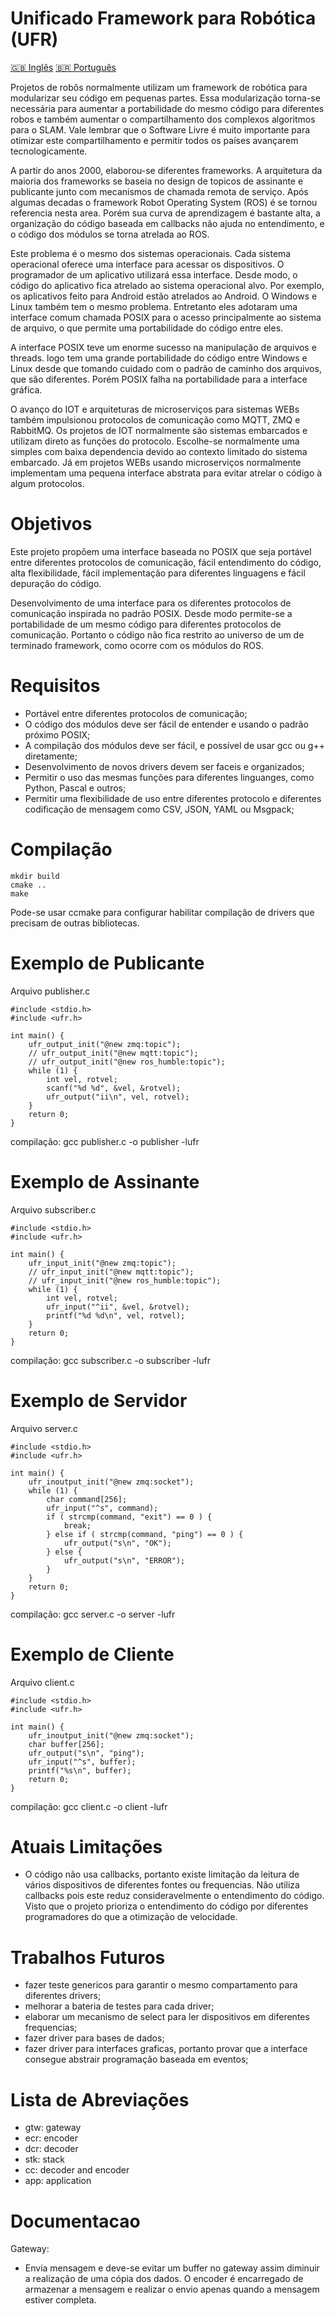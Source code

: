 # Unificado Framework para Robótica (UFR)

[:uk: Inglês](README.md) [:brazil: Português](README.pt.md)

Projetos de robôs normalmente utilizam um framework de robótica para modularizar seu código em pequenas partes. Essa modularização torna-se necessária para aumentar a portabilidade do mesmo código para diferentes robos e também aumentar o compartilhamento dos complexos algoritmos para o SLAM. Vale lembrar que o Software Livre é muito importante para otimizar este compartilhamento e permitir todos os países avançarem tecnologicamente.

A partir do anos 2000, elaborou-se diferentes frameworks. A arquitetura da maioria dos frameworks se baseia no design de topicos de assinante e publicante junto com mecanismos de chamada remota de serviço. Após algumas decadas o framework Robot Operating System (ROS) é se tornou referencia nesta area. Porém sua curva de aprendizagem é bastante alta, a organização do código baseada em callbacks não ajuda no entendimento, e o código dos módulos se torna atrelada ao ROS.

Este problema é o mesmo dos sistemas operacionais. Cada sistema operacional oferece uma interface para acessar os dispositivos. O programador de um aplicativo utilizará essa interface. Desde modo, o código do aplicativo fica atrelado ao sistema operacional alvo. Por exemplo, os aplicativos feito para Android estão atrelados ao Android. O Windows e Linux também tem o mesmo problema. Entretanto eles adotaram uma interface comum chamada POSIX para o acesso principalmente ao sistema de arquivo, o que permite uma portabilidade do código entre eles.

A interface POSIX teve um enorme sucesso na manipulação de arquivos e threads. logo tem uma grande portabilidade do código entre Windows e Linux desde que tomando cuidado com o padrão de caminho dos arquivos, que são diferentes. Porém POSIX falha na portabilidade para a interface gráfica.

O avanço do IOT e arquiteturas de microserviços para sistemas WEBs também impulsionou protocolos de comunicação como MQTT, ZMQ e RabbitMQ. Os projetos de IOT normalmente são sistemas embarcados e utilizam direto as funções do protocolo. Escolhe-se normalmente uma simples com baixa dependencia devido ao contexto limitado do sistema embarcado. Já em projetos WEBs usando microserviços normalmente implementam uma pequena interface abstrata para evitar atrelar o código à algum protocolos.

# Objetivos

Este projeto propõem uma interface baseada no POSIX que seja portável entre diferentes protocolos de comunicação, fácil entendimento do código, alta flexibilidade, fácil implementação para diferentes linguagens e fácil depuração do código.

Desenvolvimento de uma interface para os diferentes protocolos de comunicação inspirada no padrão POSIX. Desde modo permite-se a portabilidade de um mesmo código para diferentes protocolos de comunicação. Portanto o código não fica restrito ao universo de um de terminado framework, como ocorre com os módulos do ROS.

# Requisitos

- Portável entre diferentes protocolos de comunicação;
- O código dos módulos deve ser fácil de entender e usando o padrão próximo POSIX;
- A compilação dos módulos deve ser fácil, e possível de usar gcc ou g++ diretamente;
- Desenvolvimento de novos drivers devem ser faceis e organizados;
- Permitir o uso das mesmas funções para diferentes linguanges, como Python, Pascal e outros;
- Permitir uma flexibilidade de uso entre diferentes protocolo e diferentes codificação de mensagem como CSV, JSON, YAML ou Msgpack;

# Compilação

```
mkdir build
cmake ..
make
```

Pode-se usar ccmake para configurar habilitar compilação de drivers que precisam de outras bibliotecas.

# Exemplo de Publicante

Arquivo publisher.c
```
#include <stdio.h>
#include <ufr.h>

int main() {
    ufr_output_init("@new zmq:topic");
    // ufr_output_init("@new mqtt:topic");
    // ufr_output_init("@new ros_humble:topic");
    while (1) {
        int vel, rotvel;
        scanf("%d %d", &vel, &rotvel);
        ufr_output("ii\n", vel, rotvel);
    }
    return 0;
}
```

compilação: gcc publisher.c -o publisher -lufr

# Exemplo de Assinante

Arquivo subscriber.c
```
#include <stdio.h>
#include <ufr.h>

int main() {
    ufr_input_init("@new zmq:topic");
    // ufr_input_init("@new mqtt:topic");
    // ufr_input_init("@new ros_humble:topic");
    while (1) {
        int vel, rotvel;
        ufr_input("^ii", &vel, &rotvel);
        printf("%d %d\n", vel, rotvel);
    }
    return 0;
}
```

compilação: gcc subscriber.c -o subscriber -lufr

# Exemplo de Servidor

Arquivo server.c
```
#include <stdio.h>
#include <ufr.h>

int main() {
    ufr_inoutput_init("@new zmq:socket");
    while (1) {
        char command[256];
        ufr_input("^s", command);
        if ( strcmp(command, "exit") == 0 ) {
            break;
        } else if ( strcmp(command, "ping") == 0 ) {
            ufr_output("s\n", "OK");
        } else {
            ufr_output("s\n", "ERROR");
        }
    }
    return 0;
}
```

compilação: gcc server.c -o server -lufr

# Exemplo de Cliente

Arquivo client.c
```
#include <stdio.h>
#include <ufr.h>

int main() {
    ufr_inoutput_init("@new zmq:socket");
    char buffer[256];
    ufr_output("s\n", "ping");
    ufr_input("^s", buffer);
    printf("%s\n", buffer);
    return 0;
}
```

compilação: gcc client.c -o client -lufr

# Atuais Limitações
- O código não usa callbacks, portanto existe limitação da leitura de vários dispositivos de diferentes fontes ou frequencias. Não utiliza callbacks pois este reduz consideravelmente o entendimento do código. Visto que o projeto prioriza o entendimento do código por diferentes programadores do que a otimização de velocidade.

# Trabalhos Futuros
- fazer teste genericos para garantir o mesmo compartamento para diferentes drivers;
- melhorar a bateria de testes para cada driver;
- elaborar um mecanismo de select para ler dispositivos em diferentes frequencias;
- fazer driver para bases de dados;
- fazer driver para interfaces graficas, portanto provar que a interface consegue abstrair  programação baseada em eventos;

# Lista de Abreviações
- gtw: gateway
- ecr: encoder
- dcr: decoder
- stk: stack
- cc: decoder and encoder
- app: application

# Documentacao

Gateway:
 - Envia mensagem e deve-se evitar um buffer no gateway assim diminuir a realização de uma cópia dos dados. O encoder é encarregado de armazenar a mensagem e realizar o envio apenas quando a mensagem estiver completa.
